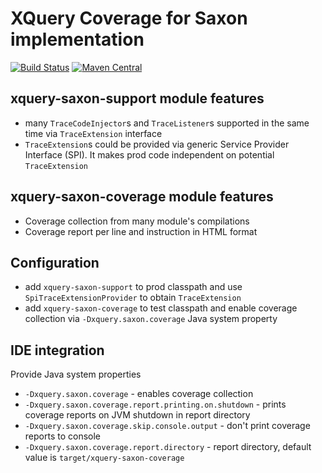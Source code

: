 # XQuery Coverage for Saxon implementation

[![Build Status](https://travis-ci.org/lizardev/xquery-saxon.svg?branch=master)](https://travis-ci.org/lizardev/xquery-saxon) [![Maven Central](https://maven-badges.herokuapp.com/maven-central/com.github.lizardev/xquery-saxon-parent/badge.svg)](https://maven-badges.herokuapp.com/maven-central/com.github.lizardev/xquery-saxon-parent)

## xquery-saxon-support module features
* many `TraceCodeInjector`s and `TraceListener`s supported in the same time via `TraceExtension` interface
* `TraceExtension`s could be provided via generic Service Provider Interface (SPI). It makes prod code independent on potential `TraceExtension`

## xquery-saxon-coverage module features
* Coverage collection from many module's compilations
* Coverage report per line and instruction in HTML format

## Configuration
* add `xquery-saxon-support` to prod classpath and use `SpiTraceExtensionProvider` to obtain `TraceExtension`
* add `xquery-saxon-coverage` to test classpath and enable coverage collection via `-Dxquery.saxon.coverage` Java system property

## IDE integration
Provide Java system properties
* `-Dxquery.saxon.coverage` - enables coverage collection
* `-Dxquery.saxon.coverage.report.printing.on.shutdown` - prints coverage reports on JVM shutdown in report directory
* `-Dxquery.saxon.coverage.skip.console.output` - don't print coverage reports to console
* `-Dxquery.saxon.coverage.report.directory` - report directory, default value is `target/xquery-saxon-coverage`
